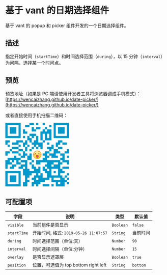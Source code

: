 # 基于 vant 的日期选择组件

基于 vant 的 popup 和 picker 组件开发的一个日期选择组件。


## 描述

指定开始时间（`startTime`）和时间选择范围（`during`），以 15 分钟（`interval`）为间隔，选择某一个时间点。


## 预览

预览地址（如果是 PC 端请使用开发者工具将浏览器调成手机模式）：[https://wencaizhang.github.io/date-picker/](https://wencaizhang.github.io/date-picker/)

或者直接使用手机扫描二维码：

![扫描二维码预览](./images/QR.png)

## 可配置项

| 字段      | 说明                                  |      类型 |  默认值  |
| --------- | ------------------------------------- | -------- | ------ |
| `visible`   | 当前组件是否显示                      | `Boolean` | `false`  |
| `startTime` | 开始时间, 格式: `2019-05-26 11:07:57` |  `String` | 当前时间 |
| `during`    | 时间选择范围（单位:天）               |  `Number` |   `90`   |
| `interval`  | 时间选择间隔（单位:分钟）             |  `Number` |   `15`   |
| `overlay`   | 是否显示遮罩层                        | `Boolean` |  `true`  |
| `position`  | 位置，可选值为 top bottom right left  |  `String` | `bottom` |
